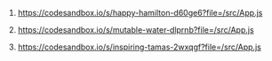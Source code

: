 1. https://codesandbox.io/s/happy-hamilton-d60ge6?file=/src/App.js

2. https://codesandbox.io/s/mutable-water-dlprnb?file=/src/App.js

3. https://codesandbox.io/s/inspiring-tamas-2wxqgf?file=/src/App.js